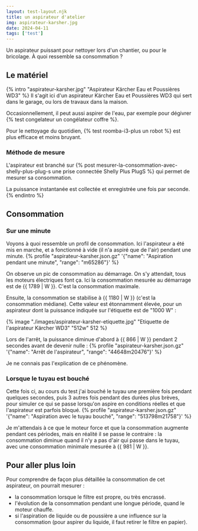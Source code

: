 ```yaml
---
layout: test-layout.njk 
title: un aspirateur d'atelier
img: aspirateur-karsher.jpg
date: 2024-04-11
tags: ['test']
---
```


Un aspirateur puissant pour nettoyer lors d'un chantier, ou pour le bricolage. À quoi ressemble sa consommation ?
<!-- excerpt -->

## Le matériel
{% intro "aspirateur-karsher.jpg" "Aspirateur Kärcher Eau et Poussières WD3" %}
Il s'agit ici d'un aspirateur Kärcher Eau et Poussières WD3 qui sert dans le garage, ou lors de travaux dans la maison.

Occasionnellement, il peut aussi aspirer de l'eau, par exemple pour dégivrer {% test congelateur un congélateur coffre %}.

Pour le nettoyage du quotidien, {% test roomba-i3-plus un robot %} est plus efficace et moins bruyant.

### Méthode de mesure

L'aspirateur est branché sur {% post mesurer-la-consommation-avec-shelly-plus-plug-s une prise connectée Shelly Plus PlugS %} qui permet de mesurer sa consommation.

La puissance instantanée est collectée et enregistrée une fois par seconde.
{% endintro %}

## Consommation

### Sur une minute

Voyons à quoi ressemble un profil de consommation. Ici l'aspirateur a été mis en marche, et a fonctionné à vide (il n'a aspiré que de l'air) pendant une minute.
{% profile "aspirateur-karsher.json.gz" '{"name": "Aspiration pendant une minute", "range": "m65286"}' %}

On observe un pic de consommation au démarrage. On s'y attendait, tous les moteurs électriques font ça. Ici la consommation mesurée au démarrage est de {{ 1789 | W }}. C'est la consommation maximale.

Ensuite, la consommation se stabilise à {{ 1180 | W }} (c'est la consommation médiane). Cette valeur est étonnamment élevée, pour un aspirateur dont la puissance indiquée sur l'étiquette est de "1000 W" :

{% image "./images/aspirateur-karsher-etiquette.jpg" "Etiquette de l'aspirateur Kärcher WD3" "512w" 512 %}

Lors de l'arrêt, la puissance diminue d'abord à {{ 866 | W }} pendant 2 secondes avant de devenir nulle :
{% profile "aspirateur-karsher.json.gz" '{"name": "Arrêt de l\'aspirateur", "range": "44648m20476"}' %}

Je ne connais pas l'explication de ce phénomène.

### Lorsque le tuyau est bouché

Cette fois ci, au cours du test j'ai bouché le tuyau une première fois pendant quelques secondes, puis 3 autres fois pendant des durées plus brèves, pour simuler ce qui se passe lorsqu'on aspire en conditions réelles et que l'aspirateur est parfois bloqué.
{% profile "aspirateur-karsher.json.gz" '{"name": "Aspiration avec le tuyau bouché", "range": "513798m21758"}' %}

Je m'attendais à ce que le moteur force et que la consommation augmente pendant ces périodes, mais en réalité il se passe le contraire : la consommation diminue quand il n'y a pas d'air qui passe dans le tuyau, avec une consommation minimale mesurée à {{ 981 | W }}.


<div id="plusloin">

## Pour aller plus loin

Pour comprendre de façon plus détaillée la consommation de cet aspirateur, on pourrait mesurer :
- la consommation lorsque le filtre est propre, ou très encrassé.
- l'évolution de la consommation pendant une longue période, quand le moteur chauffe.
- si l'aspiration de liquide ou de poussière a une influence sur la consommation (pour aspirer du liquide, il faut retirer le filtre en papier).
</div>
